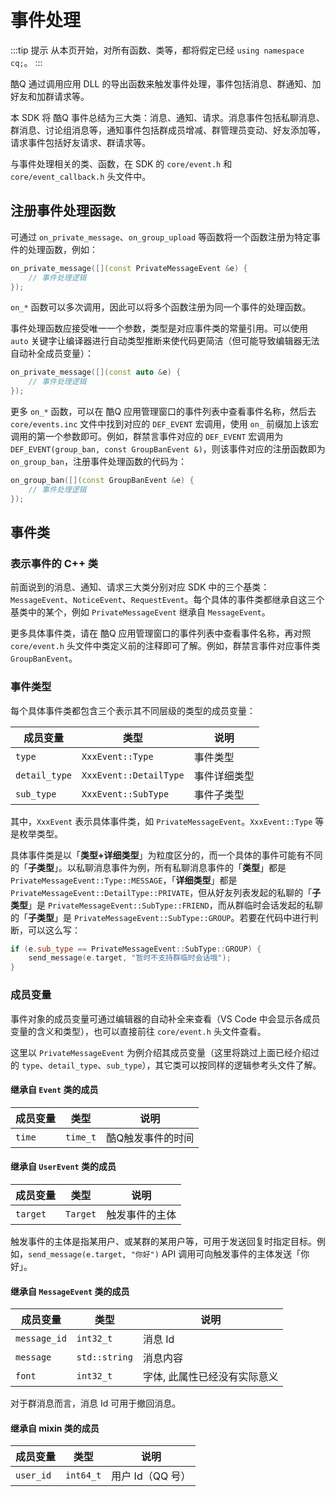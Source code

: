 # 事件处理

:::tip 提示
从本页开始，对所有函数、类等，都将假定已经 `using namespace cq;`。
:::

酷Q 通过调用应用 DLL 的导出函数来触发事件处理，事件包括消息、群通知、加好友和加群请求等。

本 SDK 将 酷Q 事件总结为三大类：消息、通知、请求。消息事件包括私聊消息、群消息、讨论组消息等，通知事件包括群成员增减、群管理员变动、好友添加等，请求事件包括好友请求、群请求等。

与事件处理相关的类、函数，在 SDK 的 `core/event.h` 和 `core/event_callback.h` 头文件中。

## 注册事件处理函数

可通过 `on_private_message`、`on_group_upload` 等函数将一个函数注册为特定事件的处理函数，例如：

```cpp
on_private_message([](const PrivateMessageEvent &e) {
    // 事件处理逻辑
});
```

`on_*` 函数可以多次调用，因此可以将多个函数注册为同一个事件的处理函数。

事件处理函数应接受唯一一个参数，类型是对应事件类的常量引用。可以使用 `auto` 关键字让编译器进行自动类型推断来使代码更简洁（但可能导致编辑器无法自动补全成员变量）：

```cpp
on_private_message([](const auto &e) {
    // 事件处理逻辑
});
```

更多 `on_*` 函数，可以在 酷Q 应用管理窗口的事件列表中查看事件名称，然后去 `core/events.inc` 文件中找到对应的 `DEF_EVENT` 宏调用，使用 `on_` 前缀加上该宏调用的第一个参数即可。例如，群禁言事件对应的 `DEF_EVENT` 宏调用为 `DEF_EVENT(group_ban, const GroupBanEvent &)`，则该事件对应的注册函数即为 `on_group_ban`，注册事件处理函数的代码为：

```cpp
on_group_ban([](const GroupBanEvent &e) {
    // 事件处理逻辑
});
```

## 事件类

### 表示事件的 C++ 类

前面说到的消息、通知、请求三大类分别对应 SDK 中的三个基类：`MessageEvent`、`NoticeEvent`、`RequestEvent`。每个具体的事件类都继承自这三个基类中的某个，例如 `PrivateMessageEvent` 继承自 `MessageEvent`。

更多具体事件类，请在 酷Q 应用管理窗口的事件列表中查看事件名称，再对照 `core/event.h` 头文件中类定义前的注释即可了解。例如，群禁言事件对应事件类 `GroupBanEvent`。

### 事件类型

每个具体事件类都包含三个表示其不同层级的类型的成员变量：

| 成员变量 | 类型 | 说明 |
| --- | --- | --- |
| `type` | `XxxEvent::Type` | 事件类型 |
| `detail_type` | `XxxEvent::DetailType` | 事件详细类型 |
| `sub_type` | `XxxEvent::SubType` | 事件子类型 |

其中，`XxxEvent` 表示具体事件类，如 `PrivateMessageEvent`。`XxxEvent::Type` 等是枚举类型。

具体事件类是以「**类型+详细类型**」为粒度区分的，而一个具体的事件可能有不同的「**子类型**」。以私聊消息事件为例，所有私聊消息事件的「**类型**」都是 `PrivateMessageEvent::Type::MESSAGE`，「**详细类型**」都是 `PrivateMessageEvent::DetailType::PRIVATE`，但从好友列表发起的私聊的「**子类型**」是 `PrivateMessageEvent::SubType::FRIEND`，而从群临时会话发起的私聊的「**子类型**」是 `PrivateMessageEvent::SubType::GROUP`。若要在代码中进行判断，可以这么写：

```cpp
if (e.sub_type == PrivateMessageEvent::SubType::GROUP) {
    send_message(e.target, "暂时不支持群临时会话哦");
}
```

### 成员变量

事件对象的成员变量可通过编辑器的自动补全来查看（VS Code 中会显示各成员变量的含义和类型），也可以直接前往 `core/event.h` 头文件查看。

这里以 `PrivateMessageEvent` 为例介绍其成员变量（这里将跳过上面已经介绍过的 `type`、`detail_type`、`sub_type`），其它类可以按同样的逻辑参考头文件了解。

#### 继承自 `Event` 类的成员

| 成员变量 | 类型 | 说明 |
| --- | --- | --- |
| `time` | `time_t` | 酷Q触发事件的时间 |

#### 继承自 `UserEvent` 类的成员

| 成员变量 | 类型 | 说明 |
| --- | --- | --- |
| `target` | `Target` | 触发事件的主体 |

触发事件的主体是指某用户、或某群的某用户等，可用于发送回复时指定目标。例如，`send_message(e.target, "你好")` API 调用可向触发事件的主体发送「你好」。

#### 继承自 `MessageEvent` 类的成员

| 成员变量 | 类型 | 说明 |
| --- | --- | --- |
| `message_id` | `int32_t` | 消息 Id |
| `message` | `std::string` | 消息内容 |
| `font` | `int32_t` | 字体, 此属性已经没有实际意义 |

对于群消息而言，消息 Id 可用于撤回消息。

#### 继承自 mixin 类的成员

| 成员变量 | 类型 | 说明 |
| --- | --- | --- |
| `user_id` | `int64_t` | 用户 Id（QQ 号） |
